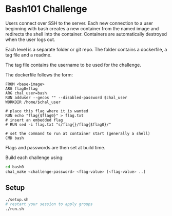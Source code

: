 # Bash101 Challenge

Users connect over SSH to the server.
Each new connection to a user beginning with bash creates a new container from the named image and redirects the shell into the container.
Containers are automatically destroyed when the user logs out.

Each level is a separate folder or git repo.
The folder contains a dockerfile, a tag file and a readme.

The tag file contains the username to be used for the challenge.

The dockerfile follows the form:
```
FROM <base-image>
ARG flag0=flag
ARG chal_user=bash
RUN adduser --gecos "" --disabled-password $chal_user
WORKDIR /home/$chal_user

# place this flag where it is wanted
RUN echo "flag{$flag0}" > flag.txt
# insert an embedded flag
# RUN sed -i flag.txt "s/flag{}/flag{$flag0}/"

# set the command to run at container start (generally a shell)
CMD bash
```
Flags and passwords are then set at build time.

Build each challenge using:
```bash
cd bash0
chal_make <challenge-password> <flag-value> [<flag-value> ..]
```

## Setup
```bash
./setup.sh
# restart your session to apply groups
./run.sh
```
